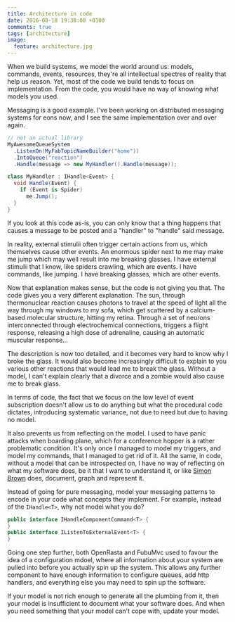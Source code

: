 ```yaml
---
title: Architecture in code
date: 2016-08-18 19:38:00 +0100
comments: true
tags: [architecture]
image:
  feature: architecture.jpg
---
```


When we build systems, we model the world around us: models, commands, events,
resources, they're all intellectual spectres of reality that help us reason. 
Yet, most of the code we build tends to focus on implementation. From the code,
you would have no way of knowing what models you used.

Messaging is a good example. I've been working on distributed messaging systems
for eons now, and I see the same implementation over and over again.

```csharp
// not an actual library
MyAwesomeQueueSystem
  .ListenOn(MyFabTopicNameBuilder("home"))
  .IntoQueue("reaction")
  .Handle(message => new MyHandler().Handle(message));

class MyHandler : IHandle<Event> {
  void Handle(Event) {
    if (Event is Spider)
      me.Jump();
  }
}
```

If you look at this code as-is, you can only know that a thing happens that
causes a message to be posted and a "handler" to "handle" said message.

In reality, external stimulii often trigger certain actions from us, which 
themselves cause other events. An enormous spider next to me may make me jump
which may well result into me breaking glasses. I have external stimulii that
I know, like spiders crawling, which are events. I have commands, like jumping. I have breaking
glasses, which are other events.

Now that explanation makes sense, but the code is not giving you that. The code
gives you a very different explanation. The sun, through thermonuclear reaction
causes photons to travel at the speed of light all the way through my windows to
my sofa, which get scattered by a calcium-based molecular structure, hitting my
retina. Through a set of neurons interconnected through electrochemical
 connections, triggers a flight response, releasing a high dose
of adrenaline, causing an automatic muscular response...

The description is now too detailed, and it becomes very hard to know why I
broke the glass. It would also become increasingly difficult to explain to you
various other reactions that would lead me to break the glass. Without a model,
I can't explain clearly that a divorce and a zombie would also cause me to break
glass.

In terms of code, the fact that we focus on the low level of event subscription
doesn't allow us to do anything but what the procedural code dictates,
introducing systematic variance, not due to need but due to having no model.

It also prevents us from reflecting on the model. I used to have panic attacks
when boarding plane, which for a conference hopper is a rather problematic
condition. It's only once I managed to model my triggers, and model my commands,
that I managed to get rid of it. All the same, in code, without a model that
can be introspected on, I have no way of reflecting on what my software does, 
be it that I want to understand it, or like [Simon Brown][simonbrown] does,
document, graph and represent it.

Instead of going for pure messaging, model your messaging patterns to encode
in your code what concepts they implement. For example, instead of the 
`IHandle<T>`, why not model what you do?

```csharp
public interface IHandleComponentCommand<T> {
}
public interface IListenToExternalEvent<T> {
}
```

Going one step further, both OpenRasta and FubuMvc used to favour the idea of
a configuration mdoel, where all information about your system are pulled into
before you actually spin up the system. This allows any further component to
have enough information to configure queues, add http handlers, and everything
else you may need to spin up the software.

If your model is not rich enough to generate all the plumbing from it, then
your model is insufficient to document what your software does. And when you
need something that your model can't cope with, update your model.

[simonbrown]: <http://www.codingthearchitecture.com/blogentries/1.html>